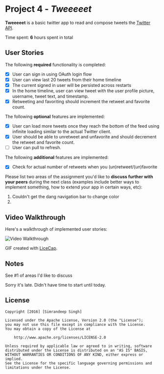 # Project 4 - *Tweeeeet*

**Tweeeeet** is a basic twitter app to read and compose tweets the [Twitter API](https://apps.twitter.com/).

Time spent: **6** hours spent in total

## User Stories

The following **required** functionality is completed:

- [x] User can sign in using OAuth login flow
- [x] User can view last 20 tweets from their home timeline
- [x] The current signed in user will be persisted across restarts
- [x] In the home timeline, user can view tweet with the user profile picture, username, tweet text, and timestamp.
- [x] Retweeting and favoriting should increment the retweet and favorite count.

The following **optional** features are implemented:

- [x] User can load more tweets once they reach the bottom of the feed using infinite loading similar to the actual Twitter client.
- [x] User should be able to unretweet and unfavorite and should decrement the retweet and favorite count.
- [ ] User can pull to refresh.

The following **additional** features are implemented:

- [x] Check for actual number of retweets when you (un)retweet/(un)favorite

Please list two areas of the assignment you'd like to **discuss further with your peers** during the next class (examples include better ways to implement something, how to extend your app in certain ways, etc):

1. Couldn't get the dang navigation bar to change color
2. 

## Video Walkthrough 

Here's a walkthrough of implemented user stories:

<img src='http://i.imgur.com/4OCuHoq.gifv' title='Video Walkthrough' width='' alt='Video Walkthrough' />

GIF created with [LiceCap](http://www.cockos.com/licecap/).

## Notes

See #1 of areas I'd like to discuss

Sorry it's late. Didn't have time to start until today.

## License

    Copyright [2016] [Simrandeep Singh]

    Licensed under the Apache License, Version 2.0 (the "License");
    you may not use this file except in compliance with the License.
    You may obtain a copy of the License at

        http://www.apache.org/licenses/LICENSE-2.0

    Unless required by applicable law or agreed to in writing, software
    distributed under the License is distributed on an "AS IS" BASIS,
    WITHOUT WARRANTIES OR CONDITIONS OF ANY KIND, either express or implied.
    See the License for the specific language governing permissions and
    limitations under the License.
